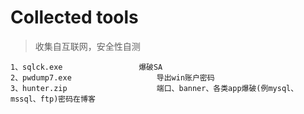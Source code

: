# Collected tools

> 收集自互联网，安全性自测

```
1、sqlck.exe					爆破SA
2、pwdump7.exe					导出win账户密码
3、hunter.zip					端口、banner、各类app爆破(例mysql、mssql、ftp)密码在博客
```

